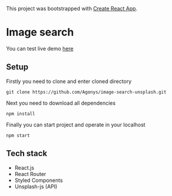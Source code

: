 This project was bootstrapped with [Create React App](https://github.com/facebook/create-react-app).

# Image search
You can test live demo [here](https://agonys.github.io/image-search-unsplash/#/)

## Setup

Firstly you need to clone and enter cloned directory

`git clone https://github.com/Agonys/image-search-unsplash.git`


Next you need to download all dependencies

`npm install`


Finally you can start project and operate in your localhost

`npm start`

## Tech stack
* React.js
* React Router
* Styled Components
* Unsplash-js (API)
